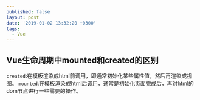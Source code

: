 ```yaml
---
published: false
layout: post
date: '2019-01-02 13:32:20 +0300'
tags:
  - Vue
---
```

## Vue生命周期中mounted和created的区别

`created`:在模板渲染成html前调用，即通常初始化某些属性值，然后再渲染成视图。
`mounted`:在模板渲染成html后调用，通常是初始化页面完成后，再对html的dom节点进行一些需要的操作。
